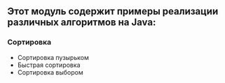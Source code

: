 ## Этот модуль содержит примеры реализации различных алгоритмов на Java:

### Сортировка
* Сортировка пузырьком
* Быстрая сортировка
* Сортировка выбором

